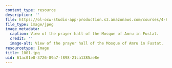 ```yaml
---
content_type: resource
description: ''
file: https://ol-ocw-studio-app-production.s3.amazonaws.com/courses/4-615-the-architecture-of-cairo-spring-2002/61ac01e0372689a7f89821ca1385ae8e_1001.jpg
file_type: image/jpeg
image_metadata:
  caption: View of the prayer hall of the Mosque of Amru in Fustat.
  credit: ''
  image-alt: View of the prayer hall of the Mosque of Amru in Fustat.
resourcetype: Image
title: 1001.jpg
uid: 61ac01e0-3726-89a7-f898-21ca1385ae8e
---
```

